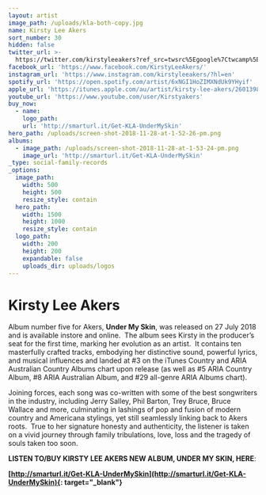 ```yaml
---
layout: artist
image_path: /uploads/kla-both-copy.jpg
name: Kirsty Lee Akers
sort_number: 30
hidden: false
twitter_url: >-
  https://twitter.com/kirstyleeakers?ref_src=twsrc%5Egoogle%7Ctwcamp%5Eserp%7Ctwgr%5Eauthor
facebook_url: 'https://www.facebook.com/KirstyLeeAkers/'
instagram_url: 'https://www.instagram.com/kirstyleeakers/?hl=en'
spotify_url: 'https://open.spotify.com/artist/6xNGI1HoZIMXNdUk9YHyif'
apple_url: 'https://itunes.apple.com/au/artist/kirsty-lee-akers/260139835'
youtube_url: 'https://www.youtube.com/user/Kirstyakers'
buy_now:
  - name:
    logo_path:
    url: 'http://smarturl.it/Get-KLA-UnderMySkin'
hero_path: /uploads/screen-shot-2018-11-28-at-1-52-26-pm.png
albums:
  - image_path: /uploads/screen-shot-2018-11-28-at-1-53-24-pm.png
    image_url: 'http://smarturl.it/Get-KLA-UnderMySkin'
_type: social-family-records
_options:
  image_path:
    width: 500
    height: 500
    resize_style: contain
  hero_path:
    width: 1500
    height: 1000
    resize_style: contain
  logo_path:
    width: 200
    height: 200
    expandable: false
    uploads_dir: uploads/logos
---
```


# Kirsty Lee Akers

Album number five for Akers, **Under My Skin**, was released on 27 July 2018 and is available instore and online.&nbsp; The album sees Kirsty in the producer’s seat for the first time, marking her evolution as an artist.&nbsp; It contains ten masterfully crafted tracks, embodying her distinctive sound, powerful lyrics, and musical influences and landed at #3 on the iTunes Country and ARIA Australian Country Albums chart upon release (as well as #5 ARIA Country Album, #8 ARIA Australian Album, and #29 all-genre ARIA Albums chart).

Joining forces, each song was co-written with some of the best songwriters in the industry, including Jerry Salley, Phil Barton, Trey Bruce, Bruce Wallace and more, culminating in lashings of pop and fusion of modern country and Americana stylings, yet still seamlessly linking back to Akers roots.&nbsp; True to her signature honesty and authenticity, the listener is taken on a vivid journey through family tribulations, love, loss and the tragedy of souls taken too soon.&nbsp;

**LISTEN TO/BUY KIRSTY LEE AKERS NEW ALBUM, UNDER MY SKIN, HERE**:

**[http://smarturl.it/Get-KLA-UnderMySkin](http://smarturl.it/Get-KLA-UnderMySkin){: target="_blank"}**